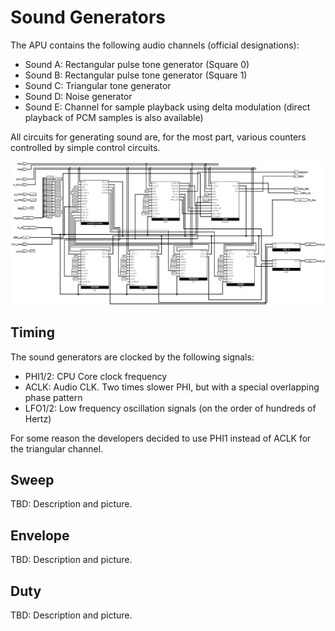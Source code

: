 # Sound Generators

The APU contains the following audio channels (official designations):
- Sound A: Rectangular pulse tone generator (Square 0)
- Sound B: Rectangular pulse tone generator (Square 1)
- Sound C: Triangular tone generator
- Sound D: Noise generator
- Sound E: Channel for sample playback using delta modulation (direct playback of PCM samples is also available)

All circuits for generating sound are, for the most part, various counters controlled by simple control circuits.

![SoundGenerators](/BreakingNESWiki/imgstore/apu/SoundGenerators.jpg)

## Timing

The sound generators are clocked by the following signals:
- PHI1/2: CPU Core clock frequency
- ACLK: Audio CLK. Two times slower PHI, but with a special overlapping phase pattern
- LFO1/2: Low frequency oscillation signals (on the order of hundreds of Hertz)

For some reason the developers decided to use PHI1 instead of ACLK for the triangular channel.

## Sweep

TBD: Description and picture.

## Envelope

TBD: Description and picture.

## Duty

TBD: Description and picture.
